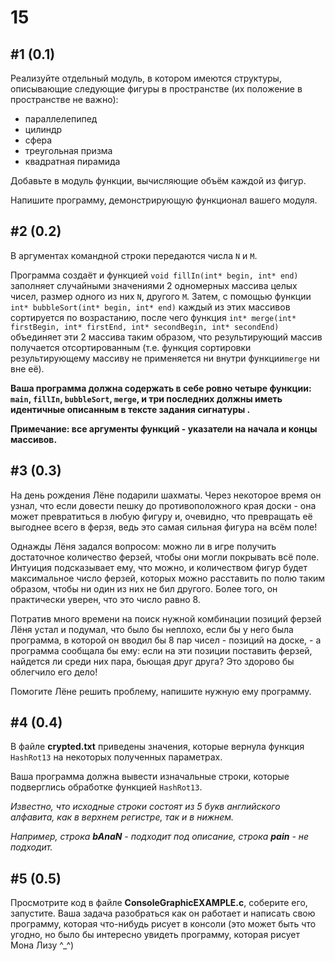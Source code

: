 # 15

## #1 (0.1)

Реализуйте отдельный модуль, в котором имеются структуры, описывающие следующие фигуры в пространстве (их положение в пространстве не важно):
* параллелепипед
* цилиндр
* сфера
* треугольная призма
* квадратная пирамида

Добавьте в модуль функции, вычисляющие объём каждой из фигур.

Напишите программу, демонстрирующую функционал вашего модуля.

## #2 (0.2)

В аргументах командной строки передаются числа `N` и `M`.

Программа создаёт и функцией `void fillIn(int* begin, int* end)` заполняет случайными значениями 2 одномерных массива целых чисел, размер одного из них `N`, другого `M`. Затем, с помощью функции `int* bubbleSort(int* begin, int* end)` каждый из этих массивов сортируется по возрастанию, после чего функция `int* merge(int* firstBegin, int* firstEnd, int* secondBegin, int* secondEnd)` объединяет эти 2 массива таким образом, что результирующий массив получается отсортированным (т.е. функция сортировки результирующему массиву не применяется ни внутри функции`merge` ни вне её).

**Ваша программа должна содержать в себе ровно четыре функции: `main`, `fillIn`, `bubbleSort`, `merge`, и три последних должны иметь идентичные описанным в тексте задания сигнатуры .**

**Примечание: все аргументы функций - указатели на начала и концы массивов.**

## #3 (0.3)

На день рождения Лёне подарили шахматы. Через некоторое время он узнал, что если довести пешку до противоположного края доски - она может превратиться в любую фигуру и, очевидно, что превращать её выгоднее всего в ферзя, ведь это самая сильная фигура на всём поле!

Однажды Лёня задался вопросом: можно ли в игре получить достаточное количество ферзей, чтобы они могли покрывать всё поле. Интуиция подсказывает ему, что можно, и количеством фигур будет максимальное число ферзей, которых можно расставить по полю таким образом, чтобы ни один из них не бил другого. Более того, он практически уверен, что это число равно 8.

Потратив много времени на поиск нужной комбинации позиций ферзей Лёня устал и подумал, что было бы неплохо, если бы у него была программа, в которой он вводил бы 8 пар чисел - позиций на доске, - а программа сообщала бы ему: если на эти позиции поставить ферзей, найдется ли среди них пара, бьющая друг друга? Это здорово бы облегчило его дело!

Помогите Лёне решить проблему, напишите нужную ему программу.

## #4 (0.4)
В файле **crypted.txt** приведены значения, которые вернула функция `HashRot13` на некоторых полученных параметрах.

Ваша программа должна вывести изначальные строки, которые подверглись обработке функцией `HashRot13`.

_Известно, что исходные строки состоят из 5 букв английского алфавита, как в верхнем регистре, так и в нижнем._

_Например, строка **bAnaN** - подходит под описание, строка **pain** - не подходит._

## #5 (0.5)
Просмотрите код в файле **ConsoleGraphicEXAMPLE.c**, соберите его, запустите. Ваша задача разобраться как он работает и написать свою программу, которая что-нибудь рисует в консоли (это может быть что угодно, но было бы интересно увидеть программу, которая рисует Мона Лизу ^\_^)

